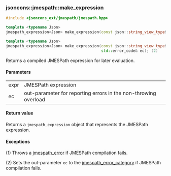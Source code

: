 ### jsoncons::jmespath::make_expression

```cpp
#include <jsoncons_ext/jmespath/jmespath.hpp>

template <typename Json>
jmespath_expression<Json> make_expression(const json::string_view_type& expr); (1)

template <typename Json>
jmespath_expression<Json> make_expression(const json::string_view_type& expr,
                                          std::error_code& ec); (2)
```

Returns a compiled JMESPath expression for later evaluation.

#### Parameters

<table>
  <tr>
    <td>expr</td>
    <td>JMESPath expression</td> 
  </tr>
  <tr>
    <td>ec</td>
    <td>out-parameter for reporting errors in the non-throwing overload</td> 
  </tr>
</table>

#### Return value

Returns a `jmespath_expression` object that represents the JMESPath expression.

#### Exceptions

(1) Throws a [jmespath_error](jmespath_error.md) if JMESPath compilation fails.

(2) Sets the out-parameter `ec` to the [jmespath_error_category](jmespath_errc.md) if JMESPath compilation fails. 

